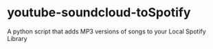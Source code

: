 # youtube-soundcloud-toSpotify
A python script that adds MP3 versions of songs to your Local Spotify Library
